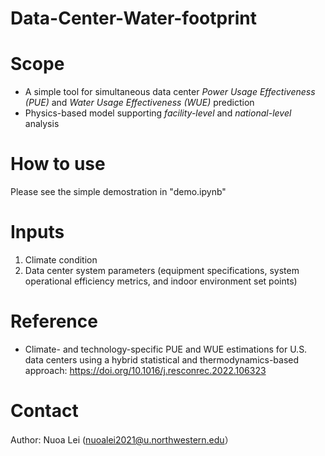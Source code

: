 # Data-Center-Water-footprint

# Scope
* A simple tool for simultaneous data center *Power Usage Effectiveness (PUE)* and *Water Usage Effectiveness (WUE)* prediction
* Physics-based model supporting *facility-level* and *national-level* analysis

# How to use
Please see the simple demostration in "demo.ipynb"

# Inputs
1. Climate condition
2. Data center system parameters (equipment specifications, system operational efficiency metrics, and indoor environment set points)

# Reference
* Climate- and technology-specific PUE and WUE estimations for U.S. data centers using a hybrid statistical and thermodynamics-based approach: https://doi.org/10.1016/j.resconrec.2022.106323

# Contact
Author: Nuoa Lei (nuoalei2021@u.northwestern.edu）
